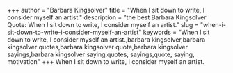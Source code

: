 +++
author = "Barbara Kingsolver"
title = "When I sit down to write, I consider myself an artist."
description = "the best Barbara Kingsolver Quote: When I sit down to write, I consider myself an artist."
slug = "when-i-sit-down-to-write-i-consider-myself-an-artist"
keywords = "When I sit down to write, I consider myself an artist.,barbara kingsolver,barbara kingsolver quotes,barbara kingsolver quote,barbara kingsolver sayings,barbara kingsolver saying,quotes, sayings,quote, saying, motivation"
+++
When I sit down to write, I consider myself an artist.
